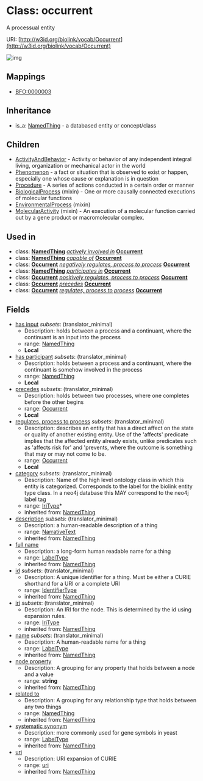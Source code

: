 # Class: occurrent


A processual entity

URI: [http://w3id.org/biolink/vocab/Occurrent](http://w3id.org/biolink/vocab/Occurrent)

![img](http://yuml.me/diagram/nofunky;dir:TB/class/\[Occurrent|id(i):identifier_type%20%3F;name(i):label_type%20%3F;category(i):iri_type%20*;uri(i):uri%20%3F;node_property(i):string%20%3F;iri(i):iri_type%20%3F;full_name(i):label_type%20%3F;description(i):narrative_text%20%3F;systematic_synonym(i):label_type%20%3F]-%20related%20to(i)%20%3F>\[NamedThing],%20\[Occurrent]-%20precedes%20%3F>\[Occurrent],%20\[Occurrent]-%20has%20input%20%3F>\[NamedThing],%20\[Occurrent]-%20has%20participant%20%3F>\[NamedThing],%20\[Occurrent]-%20regulates,%20process%20to%20process%20%3F>\[Occurrent],%20\[NamedThing]-%20actively%20involved%20in(i)%20%3F>\[Occurrent],%20\[NamedThing]-%20capable%20of(i)%20%3F>\[Occurrent],%20\[Occurrent]-%20negatively%20regulates,%20process%20to%20process(i)%20%3F>\[Occurrent],%20\[NamedThing]-%20participates%20in(i)%20%3F>\[Occurrent],%20\[Occurrent]-%20positively%20regulates,%20process%20to%20process(i)%20%3F>\[Occurrent],%20\[Occurrent]-%20precedes%20%3F>\[Occurrent],%20\[Occurrent]-%20regulates,%20process%20to%20process%20%3F>\[Occurrent],%20\[MolecularActivity]uses%20-.->\[Occurrent],%20\[EnvironmentalProcess]uses%20-.->\[Occurrent],%20\[BiologicalProcess]uses%20-.->\[Occurrent],%20\[Occurrent]^-\[Procedure],%20\[Occurrent]^-\[Phenomenon],%20\[Occurrent]^-\[ActivityAndBehavior],%20\[NamedThing]^-\[Occurrent])
## Mappings

 * [BFO:0000003](http://purl.obolibrary.org/obo/BFO_0000003)
## Inheritance

 *  is_a: [NamedThing](NamedThing.md) - a databased entity or concept/class
## Children

 * [ActivityAndBehavior](ActivityAndBehavior.md) - Activity or behavior of any independent integral living, organization or mechanical actor in the world
 * [Phenomenon](Phenomenon.md) - a fact or situation that is observed to exist or happen, especially one whose cause or explanation is in question
 * [Procedure](Procedure.md) - A series of actions conducted in a certain order or manner
 * [BiologicalProcess](BiologicalProcess.md) (mixin)  - One or more causally connected executions of molecular functions
 * [EnvironmentalProcess](EnvironmentalProcess.md) (mixin) 
 * [MolecularActivity](MolecularActivity.md) (mixin)  - An execution of a molecular function carried out by a gene product or macromolecular complex.
## Used in

 *  class: **[NamedThing](NamedThing.md)** *[actively involved in](actively_involved_in.md)* **[Occurrent](Occurrent.md)**
 *  class: **[NamedThing](NamedThing.md)** *[capable of](capable_of.md)* **[Occurrent](Occurrent.md)**
 *  class: **[Occurrent](Occurrent.md)** *[negatively regulates, process to process](negatively_regulates_process_to_process.md)* **[Occurrent](Occurrent.md)**
 *  class: **[NamedThing](NamedThing.md)** *[participates in](participates_in.md)* **[Occurrent](Occurrent.md)**
 *  class: **[Occurrent](Occurrent.md)** *[positively regulates, process to process](positively_regulates_process_to_process.md)* **[Occurrent](Occurrent.md)**
 *  class: **[Occurrent](Occurrent.md)** *[precedes](precedes.md)* **[Occurrent](Occurrent.md)**
 *  class: **[Occurrent](Occurrent.md)** *[regulates, process to process](regulates_process_to_process.md)* **[Occurrent](Occurrent.md)**
## Fields

 * [has input](has_input.md) *subsets*: (translator_minimal)
    * Description: holds between a process and a continuant, where the continuant is an input into the process
    * range: [NamedThing](NamedThing.md)
    * __Local__
 * [has participant](has_participant.md) *subsets*: (translator_minimal)
    * Description: holds between a process and a continuant, where the continuant is somehow involved in the process 
    * range: [NamedThing](NamedThing.md)
    * __Local__
 * [precedes](precedes.md) *subsets*: (translator_minimal)
    * Description: holds between two processes, where one completes before the other begins
    * range: [Occurrent](Occurrent.md)
    * __Local__
 * [regulates, process to process](regulates_process_to_process.md) *subsets*: (translator_minimal)
    * Description: describes an entity that has a direct affect on the state or quality of another existing entity. Use of the 'affects' predicate implies that the affected entity already exists, unlike predicates such as 'affects risk for' and 'prevents, where the outcome is something that may or may not come to be.
    * range: [Occurrent](Occurrent.md)
    * __Local__
 * [category](category.md) *subsets*: (translator_minimal)
    * Description: Name of the high level ontology class in which this entity is categorized. Corresponds to the label for the biolink entity type class. In a neo4j database this MAY correspond to the neo4j label tag
    * range: [IriType](IriType.md)*
    * inherited from: [NamedThing](NamedThing.md)
 * [description](description.md) *subsets*: (translator_minimal)
    * Description: a human-readable description of a thing
    * range: [NarrativeText](NarrativeText.md)
    * inherited from: [NamedThing](NamedThing.md)
 * [full name](full_name.md)
    * Description: a long-form human readable name for a thing
    * range: [LabelType](LabelType.md)
    * inherited from: [NamedThing](NamedThing.md)
 * [id](id.md) *subsets*: (translator_minimal)
    * Description: A unique identifier for a thing. Must be either a CURIE shorthand for a URI or a complete URI
    * range: [IdentifierType](IdentifierType.md)
    * inherited from: [NamedThing](NamedThing.md)
 * [iri](iri.md) *subsets*: (translator_minimal)
    * Description: An IRI for the node. This is determined by the id using expansion rules.
    * range: [IriType](IriType.md)
    * inherited from: [NamedThing](NamedThing.md)
 * [name](name.md) *subsets*: (translator_minimal)
    * Description: A human-readable name for a thing
    * range: [LabelType](LabelType.md)
    * inherited from: [NamedThing](NamedThing.md)
 * [node property](node_property.md)
    * Description: A grouping for any property that holds between a node and a value
    * range: **string**
    * inherited from: [NamedThing](NamedThing.md)
 * [related to](related_to.md)
    * Description: A grouping for any relationship type that holds between any two things
    * range: [NamedThing](NamedThing.md)
    * inherited from: [NamedThing](NamedThing.md)
 * [systematic synonym](systematic_synonym.md)
    * Description: more commonly used for gene symbols in yeast
    * range: [LabelType](LabelType.md)
    * inherited from: [NamedThing](NamedThing.md)
 * [uri](uri.md)
    * Description: URI expansion of CURIE
    * range: [uri](uri.md)
    * inherited from: [NamedThing](NamedThing.md)
